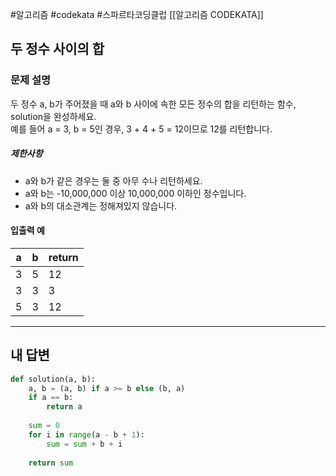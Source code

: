 #알고리즘 #codekata #스파르타코딩클럽 [[알고리즘 CODEKATA]]

## 두 정수 사이의 합

### 문제 설명

두 정수 a, b가 주어졌을 때 a와 b 사이에 속한 모든 정수의 합을 리턴하는 함수, solution을 완성하세요.  
예를 들어 a = 3, b = 5인 경우, 3 + 4 + 5 = 12이므로 12를 리턴합니다.

##### 제한사항
- a와 b가 같은 경우는 둘 중 아무 수나 리턴하세요.
- a와 b는 -10,000,000 이상 10,000,000 이하인 정수입니다.
- a와 b의 대소관계는 정해져있지 않습니다.

#### 입출력 예

|a|b|return|
|---|---|---|
|3|5|12|
|3|3|3|
|5|3|12|


---

## 내 답변

```python
def solution(a, b):
    a, b = (a, b) if a >= b else (b, a)
    if a == b:
        return a
    
    sum = 0
    for i in range(a - b + 1):
        sum = sum + b + i
        
    return sum
```
 